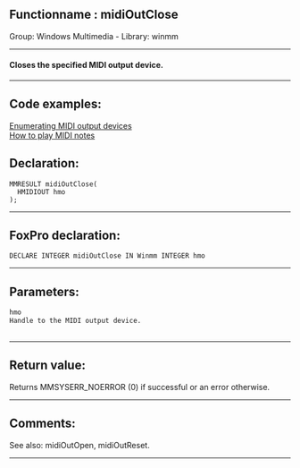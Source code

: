 <link rel="stylesheet" type="text/css" href="../../css/win32api.css">  
<link rel="stylesheet" href="https://cdnjs.cloudflare.com/ajax/libs/font-awesome/4.7.0/css/font-awesome.min.css">

## Functionname : midiOutClose
Group: Windows Multimedia - Library: winmm    
***  


#### Closes the specified MIDI output device.

***  


## Code examples:
[Enumerating MIDI output devices](../../samples/sample_507.md)  
[How to play MIDI notes](../../samples/sample_537.md)  

## Declaration:
```foxpro  
MMRESULT midiOutClose(
  HMIDIOUT hmo
);  
```  
***  


## FoxPro declaration:
```foxpro  
DECLARE INTEGER midiOutClose IN Winmm INTEGER hmo  
```  
***  


## Parameters:
```txt  
hmo
Handle to the MIDI output device.
  
```  
***  


## Return value:
Returns MMSYSERR_NOERROR (0) if successful or an error otherwise.  
***  


## Comments:
See also: midiOutOpen, midiOutReset.  
  
***  

